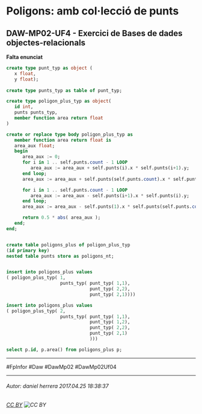 # Poligons: amb col·lecció de punts
## DAW-MP02-UF4 - Exercici de Bases de dades objectes-relacionals
**Falta enunciat**

```sql
create type punt_typ as object (
   x float,
   y float);
   
create type punts_typ as table of punt_typ;

create type poligon_plus_typ as object(
   id int,
   punts punts_typ,
   member function area return float
)   

create or replace type body poligon_plus_typ as 
   member function area return float is
   area_aux float;
   begin
      area_aux := 0;
      for i in 1 .. self.punts.count - 1 LOOP
         area_aux := area_aux + self.punts(i).x * self.punts(i+1).y;
      end loop;
      area_aux := area_aux + self.punts(self.punts.count).x * self.punts(1).y;

      for i in 1 .. self.punts.count - 1 LOOP
         area_aux := area_aux - self.punts(i+1).x * self.punts(i).y;
      end loop;
      area_aux := area_aux - self.punts(1).x * self.punts(self.punts.count).y;

      return 0.5 * abs( area_aux );
   end;
end;


create table poligons_plus of poligon_plus_typ 
(id primary key)
nested table punts store as poligons_nt;


insert into poligons_plus values
( poligon_plus_typ( 1, 
                    punts_typ( punt_typ( 1,1), 
                               punt_typ( 2,2), 
                               punt_typ( 2,1))))

insert into poligons_plus values
( poligon_plus_typ( 2, 
                    punts_typ( punt_typ( 1,1), 
                               punt_typ( 1,2), 
                               punt_typ( 2,2),
                               punt_typ( 2,1)
                               )))

select p.id, p.area() from poligons_plus p;
```

---

#FpInfor #Daw #DawMp02 #DawMp02Uf04

---

###### Autor: daniel herrera 2017.04.25 18:38:37
###### [CC BY](https://creativecommons.org/licenses/by/4.0/) ![CC BY](https://licensebuttons.net/l/by/3.0/80x15.png)

